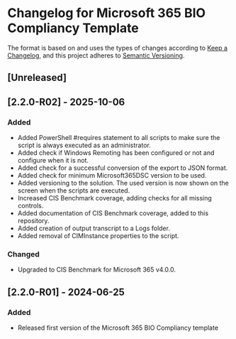 # Changelog for Microsoft 365 BIO Compliancy Template

The format is based on and uses the types of changes according to [Keep a Changelog](https://keepachangelog.com/en/1.0.0/),
and this project adheres to [Semantic Versioning](https://semver.org/spec/v2.0.0.html).

## [Unreleased]

## [2.2.0-R02] - 2025-10-06

### Added

- Added PowerShell #requires statement to all scripts to make sure the script
  is always executed as an administrator.
- Added check if Windows Remoting has been configured or not and configure
  when it is not.
- Added check for a successful conversion of the export to JSON format.
- Added check for minimum Microsoft365DSC version to be used.
- Added versioning to the solution. The used version is now shown on the
  screen when the scripts are executed.
- Increased CIS Benchmark coverage, adding checks for all missing controls.
- Added documentation of CIS Benchmark coverage, added to this repository.
- Added creation of output transcript to a Logs folder.
- Added removal of CIMInstance properties to the script.

### Changed

- Upgraded to CIS Benchmark for Microsoft 365 v4.0.0.

## [2.2.0-R01] - 2024-06-25

### Added

- Released first version of the Microsoft 365 BIO Compliancy template
